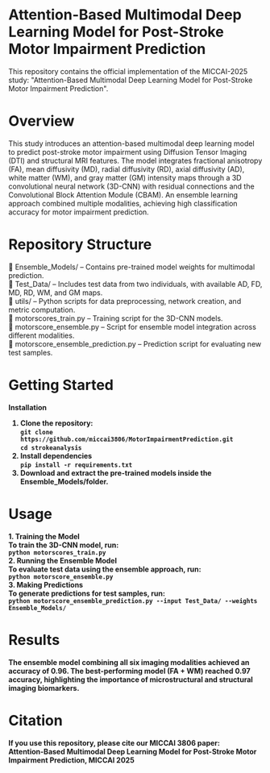 # Attention-Based Multimodal Deep Learning Model for Post-Stroke Motor Impairment Prediction

This repository contains the official implementation of the MICCAI-2025 study:
"Attention-Based Multimodal Deep Learning Model for Post-Stroke Motor Impairment Prediction".

# Overview
This study introduces an attention-based multimodal deep learning model to predict post-stroke motor impairment using Diffusion Tensor Imaging (DTI) and structural MRI features. The model integrates fractional anisotropy (FA), mean diffusivity (MD), radial diffusivity (RD), axial diffusivity (AD), white matter (WM), and gray matter (GM) intensity maps through a 3D convolutional neural network (3D-CNN) with residual connections and the Convolutional Block Attention Module (CBAM).
An ensemble learning approach combined multiple modalities, achieving high classification accuracy for motor impairment prediction.
 
# Repository Structure
📂 Ensemble_Models/ – Contains pre-trained model weights for multimodal prediction.<br>
📂 Test_Data/ – Includes test data from two individuals, with available AD, FD, MD, RD, WM, and GM maps.<br>
📂 utils/ – Python scripts for data preprocessing, network creation, and metric computation.<br>
📄 motorscores_train.py – Training script for the 3D-CNN models.<br>
📄 motorscore_ensemble.py – Script for ensemble model integration across different modalities.<br>
📄 motorscore_ensemble_prediction.py – Prediction script for evaluating new test samples.<br>
# Getting Started
<b> Installation <br>
1. Clone the repository: <br>
   `git clone https://github.com/miccai3806/MotorImpairmentPrediction.git`<br>
   `cd strokeanalysis`<br>
2. Install dependencies<br>
   `pip install -r requirements.txt`<br>
3. Download and extract the pre-trained models inside the Ensemble_Models/folder.<br>

# Usage
<b> 1. Training the Model<br>
To train the 3D-CNN model, run:<br>
`python motorscores_train.py`<br>
<b> 2. Running the Ensemble Model<br>
To evaluate test data using the ensemble approach, run: <br>
`python motorscore_ensemble.py`<br>
<b> 3. Making Predictions <br>
To generate predictions for test samples, run:<br>
`python motorscore_ensemble_prediction.py --input Test_Data/ --weights Ensemble_Models/`<br>

# Results
The ensemble model combining all six imaging modalities achieved an accuracy of 0.96.
The best-performing model (FA + WM) reached 0.97 accuracy, highlighting the importance of microstructural and structural imaging biomarkers.

# Citation
If you use this repository, please cite our MICCAI 3806 paper: <br>
Attention-Based Multimodal Deep Learning Model for Post-Stroke Motor Impairment Prediction, MICCAI 2025
